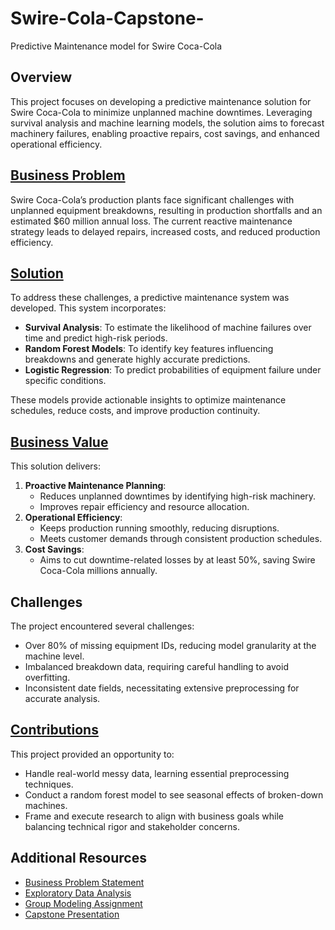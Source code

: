 # Swire-Cola-Capstone-
Predictive Maintenance model for Swire Coca-Cola

## Overview
This project focuses on developing a predictive maintenance solution for Swire Coca-Cola to minimize unplanned machine downtimes. Leveraging survival analysis and machine learning models, the solution aims to forecast machinery failures, enabling proactive repairs, cost savings, and enhanced operational efficiency.

## [Business Problem](Business%20Problem%20Statement.pdf)

Swire Coca-Cola’s production plants face significant challenges with unplanned equipment breakdowns, resulting in production shortfalls and an estimated $60 million annual loss. The current reactive maintenance strategy leads to delayed repairs, increased costs, and reduced production efficiency.


## [Solution](Group%20Modeling%20Assignment.html)

To address these challenges, a predictive maintenance system was developed. This system incorporates:
- **Survival Analysis**: To estimate the likelihood of machine failures over time and predict high-risk periods.
- **Random Forest Models**: To identify key features influencing breakdowns and generate highly accurate predictions.
- **Logistic Regression**: To predict probabilities of equipment failure under specific conditions.

These models provide actionable insights to optimize maintenance schedules, reduce costs, and improve production continuity.

## [Business Value](https://github.com/silvesco94/repository-name/blob/main/Swire%20Coca-Cola%20Capstone.pdf)
This solution delivers:
1. **Proactive Maintenance Planning**:
   - Reduces unplanned downtimes by identifying high-risk machinery.
   - Improves repair efficiency and resource allocation.
2. **Operational Efficiency**:
   - Keeps production running smoothly, reducing disruptions.
   - Meets customer demands through consistent production schedules.
3. **Cost Savings**:
   - Aims to cut downtime-related losses by at least 50%, saving Swire Coca-Cola millions annually.


## Challenges
The project encountered several challenges:
- Over 80% of missing equipment IDs, reducing model granularity at the machine level.
- Imbalanced breakdown data, requiring careful handling to avoid overfitting.
- Inconsistent date fields, necessitating extensive preprocessing for accurate analysis.

## [Contributions](https://github.com/silvesco94/repository-name/blob/main/Seasonal%20Random%20Forest.html)
This project provided an opportunity to:
- Handle real-world messy data, learning essential preprocessing techniques.
- Conduct a random forest model to see seasonal effects of broken-down machines.
- Frame and execute research to align with business goals while balancing technical rigor and stakeholder concerns.

## Additional Resources
- [Business Problem Statement](Business%20Problem%20Statement.docx)
- [Exploratory Data Analysis](Exploratory%20Data%20Analysis%20Group%204-2%20(1).html)
- [Group Modeling Assignment](Group%20Modeling%20Assignment.html)
- [Capstone Presentation](Swire%20Coca-Cola%20Capstone%20(1).pptx)
